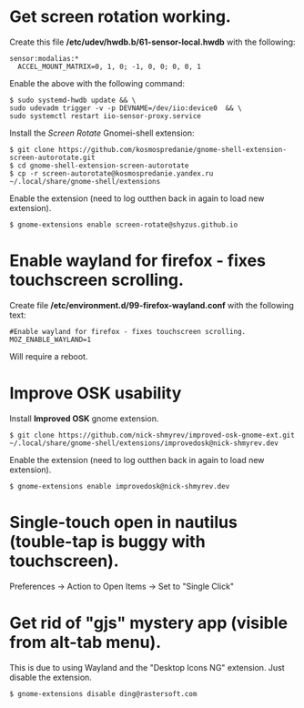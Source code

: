 
# Get screen rotation working.

Create this file **/etc/udev/hwdb.b/61-sensor-local.hwdb** with the following:

```shell
sensor:modalias:*
  ACCEL_MOUNT_MATRIX=0, 1, 0; -1, 0, 0; 0, 0, 1
```

Enable the above with the following command:

```shell
$ sudo systemd-hwdb update && \
sudo udevadm trigger -v -p DEVNAME=/dev/iio:device0  && \
sudo systemctl restart iio-sensor-proxy.service
```

Install the *Screen Rotate* Gnomei-shell extension:
```shell
$ git clone https://github.com/kosmospredanie/gnome-shell-extension-screen-autorotate.git
$ cd gnome-shell-extension-screen-autorotate
$ cp -r screen-autorotate@kosmospredanie.yandex.ru ~/.local/share/gnome-shell/extensions
```

Enable the extension (need to log outthen back in again to load new extension).
```shell
$ gnome-extensions enable screen-rotate@shyzus.github.io
```


# Enable wayland for firefox - fixes touchscreen scrolling.

Create file **/etc/environment.d/99-firefox-wayland.conf** with the following text:
```shell
#Enable wayland for firefox - fixes touchscreen scrolling.
MOZ_ENABLE_WAYLAND=1
```

Will require a reboot.

# Improve OSK usability

Install **Improved OSK** gnome extension.
```shell
$ git clone https://github.com/nick-shmyrev/improved-osk-gnome-ext.git ~/.local/share/gnome-shell/extensions/improvedosk@nick-shmyrev.dev
```

Enable the extension (need to log outthen back in again to load new extension).

```shell
$ gnome-extensions enable improvedosk@nick-shmyrev.dev
```

# Single-touch open in nautilus (touble-tap is buggy with touchscreen).

Preferences -> Action to Open Items -> Set to "Single Click"

# Get rid of "gjs" mystery app (visible from alt-tab menu).

This is due to using Wayland and the "Desktop Icons NG" extension.  Just disable the extension.

```shell
$ gnome-extensions disable ding@rastersoft.com
```
